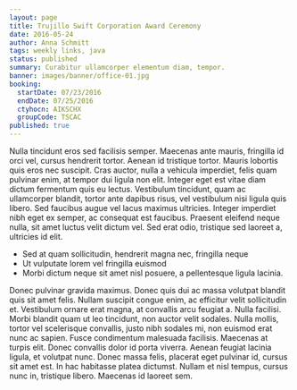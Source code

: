 ```yaml
---
layout: page
title: Trujillo Swift Corporation Award Ceremony
date: 2016-05-24
author: Anna Schmitt
tags: weekly links, java
status: published
summary: Curabitur ullamcorper elementum diam, tempor.
banner: images/banner/office-01.jpg
booking:
  startDate: 07/23/2016
  endDate: 07/25/2016
  ctyhocn: AIKSCHX
  groupCode: TSCAC
published: true
---
```

Nulla tincidunt eros sed facilisis semper. Maecenas ante mauris, fringilla id orci vel, cursus hendrerit tortor. Aenean id tristique tortor. Mauris lobortis quis eros nec suscipit. Cras auctor, nulla a vehicula imperdiet, felis quam pulvinar enim, at tempor dui ligula non elit. Integer eget est vitae diam dictum fermentum quis eu lectus. Vestibulum tincidunt, quam ac ullamcorper blandit, tortor ante dapibus risus, vel vestibulum nisi ligula quis libero. Sed faucibus augue vel lacus maximus ultricies. Integer imperdiet nibh eget ex semper, ac consequat est faucibus. Praesent eleifend neque nulla, sit amet luctus velit dictum vel. Sed erat odio, tristique sed laoreet a, ultricies id elit.

* Sed at quam sollicitudin, hendrerit magna nec, fringilla neque
* Ut vulputate lorem vel fringilla euismod
* Morbi dictum neque sit amet nisl posuere, a pellentesque ligula lacinia.

Donec pulvinar gravida maximus. Donec quis dui ac massa volutpat blandit quis sit amet felis. Nullam suscipit congue enim, ac efficitur velit sollicitudin et. Vestibulum ornare erat magna, at convallis arcu feugiat a. Nulla facilisi. Morbi blandit quam ut leo tincidunt, non auctor velit sodales. Nulla mollis, tortor vel scelerisque convallis, justo nibh sodales mi, non euismod erat nunc ac sapien. Fusce condimentum malesuada facilisis. Maecenas at turpis elit. Donec convallis dolor id porta viverra. Aenean feugiat lacinia ligula, et volutpat nunc. Donec massa felis, placerat eget pulvinar id, cursus sit amet est. In hac habitasse platea dictumst. Nullam et nisl tempus, cursus nunc in, tristique libero. Maecenas id laoreet sem.
